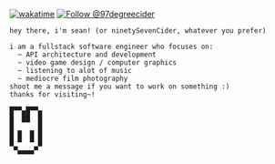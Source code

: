 
[![wakatime](https://wakatime.com/badge/user/ac75de18-2a86-4e32-b68d-9a01c1fabbed.svg?style=plastic)](https://wakatime.com/@ac75de18-2a86-4e32-b68d-9a01c1fabbed) 
[![Follow @97degreecider](https://img.shields.io/badge/Instagram-E4405F?style=plastic&logo=instagram&logoColor=white&label=@97degreecider)](https://instagram.com/97degreecider/)
```
hey there, i'm sean! (or ninetySevenCider, whatever you prefer)

i am a fullstack software engineer who focuses on:
  ~ API architecture and development
  ~ video game design / computer graphics
  ~ listening to alot of music
  ~ mediocre film photography
shoot me a message if you want to work on something :)
thanks for visiting~!

█▀▀▄█▀▀▄
█  ██  █
█      █
█ █  █ █ 
█ ▀  ▀ █
 ▀▄▄▄▄▀ 
```
